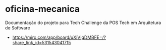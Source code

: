 # oficina-mecanica
Documentação do projeto para Tech Challenge da POS Tech em Arquitetura de Software
- https://miro.com/app/board/uXjVIgDMBFE=/?share_link_id=531543041715
